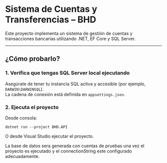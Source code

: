 ﻿# Sistema de Cuentas y Transferencias – BHD

Este proyecto implementa un sistema de gestión de cuentas y transacciones bancarias utilizando .NET, EF Core y SQL Server.

---

## ¿Cómo probarlo?

### 1. Verifica que tengas SQL Server local ejecutando

Asegúrate de tener tu instancia SQL activa y accesible (por ejemplo, `DARWIN\DARWINSQL`).  
La cadena de conexión está definida en `appsettings.json`.

### 2. Ejecuta el proyecto

Desde consola:

```
dotnet run --project BHD.API
```

O desde Visual Studio ejecutar el proyecto.

La base de datos sera generada con cuentas de pruebas una vez el proyecto es ejecutado y el connectionString este configurado adecuadamente.
